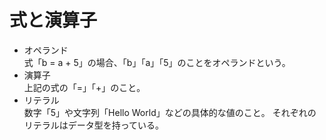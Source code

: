 # 式と演算子
- オペランド  
式「b = a + 5」の場合、「b」「a」「5」のことをオペランドという。
- 演算子  
上記の式の「=」「+」のこと。
- リテラル  	
数字「5」や文字列「Hello World」などの具体的な値のこと。
それぞれのリテラルはデータ型を持っている。
